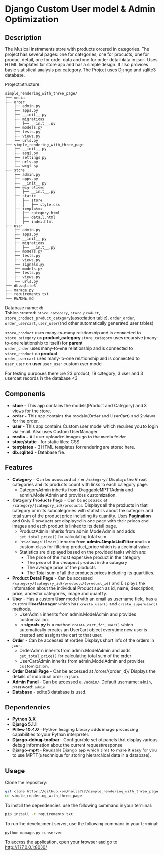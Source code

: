 # Django Custom User model & Admin Optimization


## Description
The Musical instruments store with products ordered in categories. The project has several pages: one for categories, 
one for products, one for product detail, one for order data and one for order detail data in json. 
Uses HTML templates for store app and has a simple design. It also provides basic 
statistical analysis per category.
The Project uses Django and sqlite3 database.


Project Structure:
```
simple_rendering_with_three_page/
├── media
├── order
│   ├── admin.py
│   ├── apps.py
│   ├── __init__.py
│   ├── migrations
│   │   ├── __init__.py
│   ├── models.py
│   ├── tests.py
│   ├── views.py
│   └── urls.py
├── simple_rendering_with_three_page
│   ├── __init__.py
│   ├── asgi.py
│   ├── settings.py
│   ├── urls.py
│   └── wsgi.py
├── store
│   ├── admin.py
│   ├── apps.py
│   ├── __init__.py
│   ├── migrations
│   │   ├── __init__.py
│   ├── static
│   │   ├── store
│   │   │   ├── style.css
│   ├── templates
│   │   ├── category.html
│   │   ├── detail.html
│   │   ├── index.html
├── user
│   ├── admin.py
│   ├── apps.py
│   ├── __init__.py
│   ├── migrations
│   │   ├── __init__.py
│   ├── models.py
│   ├── tests.py
│   ├── views.py
│   └── signals.py
│   ├── models.py
│   ├── tests.py
│   ├── views.py
│   └── urls.py
├── db.sqlite3
├── manage.py
├── requirements.txt
└── README.md

```



Database name: `db` <br>
Tables created: `store_category`, `store_product`, `store_product_product_category`(association table), `order_order`, `order_usercart`, `user_user`(and other automatically generated user tables)<br>

`store_product` uses many-to-many relationship and is connected to `store_category` on **product_category**
`store_category` uses recursive (many-to-one relationship to itself) for **parent**<br>
`order_order` uses many-to-one relationship and is connected to `store_product` on **product**<br>
`order_usercart` uses many-to-one relationship and is connected to `user_user` on **user**
`user_user` custom user model


For testing purposes there are 23 product, 19 category, 3 user and 3 usercart records in the database <3


## **Components** ##
* **store** - This app contains the models(Product and Category) and 3 views for the store.
* **order** - This app contains the models(Order and UserCart) and 2 views for the order.
* **user** - This app contains Custom user model which requires you to login via email. Also uses Custom UserManager
* **media** - All user uploaded images go to the media folder.
* **store/static** - for static files: CSS
* **templates** - 3 HTML templates for rendering are stored here.
* **db.sqlite3** - Database file.


## **Features** ##
* **Category** - Can be accessed at `/` or `/category/` Displays the 6 root categories and its products count with links to each category page. 
  * CategoryAdmin inherits from DraggableMPTTAdmin and admin.ModelAdmin and provides customization.
* **Category Products Page** - Can be accessed at `/category/{category_id}/products`. Displays all the products in that category or in its subcategories with statistics about the category and total sum of the product price including its quantity. Uses **Pagination** and Only 6 products are displayed in one page with their prices and images and each product is linked to its detail page. 
  * ProductAdmin inherits from admin.ModelAdmin and adds `get_total_price()` for calculating total sum
  * `PriceRangeFilter()` inherits from **admin.SimpleListFilter** and is a custom class for filtering product_price which is a decimal value.
  * Statistics are displayed based on the provided tasks which are:
    * The price of the most expensive product in the category
    * The price of the cheapest product in the category
    * The average price of the products
    * The Total sum of all the products prices including its quantities.
* **Product Detail Page** - Can be accessed `/category/{category_id}/products/{product_id}` and Displays the information about the individual Product such as id, name, description, price, ancestor categories, image and quantity.
* **User** - Has a custom **User** model with an email as username field, has a custom **UserManager** which has `create_user()` and `create_superuser() `methods. 
  * UserAdmin inherits from admin.ModelAdmin and provides customization.
  * in **signals.py** is a method `create_cart_for_user()` which automatically creates an UserCart object everytime new user is created and assigns the cart to that user.
* **Order** - Can be accessed at /order/ Displays short info of the orders in json.
  * OrderAdmin inherits from admin.ModelAdmin and adds `get_total_price()` for calculating total sum of the order
  * UserCartAdmin inherits from admin.ModelAdmin and provides customization.
* **Order Detail Page** - Can be accessed at /order/{order_id}/ Displays the details of individual order in json.
* **Admin Panel** - Can be accessed at `/admin/`. Default username: `admin`, password: `admin`.
* **Database** - sqlite3 database is used.

## Dependencies
* **Python 3.X**
* **Django 5.1.1**
* **Pillow 10.4.0** - Python Imaging Library adds image processing capabilities to your Python interpreter.
* **Django-debug-toolbar** - Configurable set of panels that display various debug information about the current request/response.
* **Django-mptt** - Reusable Django app which aims to make it easy for you to use MPTT(a technique for storing hierarchical data in a database).

## Usage
Clone the repository:
```bash
git clone https://github.com/hella753/simple_rendering_with_three_page.git
cd simple_rendering_with_three_page
```
To install the dependencies, use the following command in your terminal:
```bash
pip install -r requirements.txt
```
To run the development server, use the following command in your terminal:
```bash
python manage.py runserver
```
To access the application, open your browser and go to http://127.0.0.1:8000/

